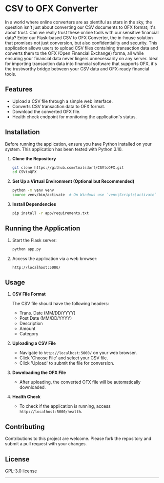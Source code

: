

# CSV to OFX Converter

In a world where online converters are as plentiful as stars in the sky, the question isn't just about converting our CSV documents to OFX format; it's about trust. Can we really trust these online tools with our sensitive financial data? Enter our Flask-based CSV to OFX Converter, the in-house solution that promises not just conversion, but also confidentiality and security. This application allows users to upload CSV files containing transaction data and converts them to the OFX (Open Financial Exchange) forma, all while ensuring your financial data never lingers unnecessarily on any server. Ideal for importing transaction data into financial software that supports OFX, it's the trustworthy bridge between your CSV data and OFX-ready financial tools.

## Features

- Upload a CSV file through a simple web interface.
- Converts CSV transaction data to OFX format.
- Download the converted OFX file.
- Health check endpoint for monitoring the application's status.

## Installation

Before running the application, ensure you have Python installed on your system. This application has been tested with Python 3.10.

1. **Clone the Repository**

   ```bash
   git clone https://github.com/tmalsdorf/CSVtoQFX.git
   cd CSVtoQFX
   ```

2. **Set Up a Virtual Environment (Optional but Recommended)**

   ```bash
   python -m venv venv
   source venv/bin/activate  # On Windows use `venv\Scripts\activate`
   ```

3. **Install Dependencies**

   ```bash
   pip install -r app/requirements.txt
   ```

## Running the Application

1. Start the Flask server:

   ```bash
   python app.py
   ```

2. Access the application via a web browser:

   ```
   http://localhost:5000/
   ```

## Usage

1. **CSV File Format**

   The CSV file should have the following headers:
   - Trans. Date (MM/DD/YYYY)
   - Post Date (MM/DD/YYYY)
   - Description
   - Amount
   - Category

2. **Uploading a CSV File**

   - Navigate to `http://localhost:5000/` on your web browser.
   - Click 'Choose File' and select your CSV file.
   - Click 'Upload' to submit the file for conversion.

3. **Downloading the OFX File**

   - After uploading, the converted OFX file will be automatically downloaded.

4. **Health Check**

   - To check if the application is running, access `http://localhost:5000/health`.

## Contributing

Contributions to this project are welcome. Please fork the repository and submit a pull request with your changes.

## License

GPL-3.0 license

---

